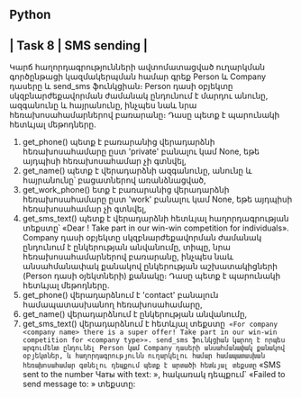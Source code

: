 Python
------
| Task 8 | SMS sending |
--------

Կարճ հաղորդագրությունների ավտոմատացված ուղարկման գործընթացի կազմակերպման համար գրեք Person և Company դասերը և send_sms ֆունկցիան։
Person դասի օբյեկտը սկզբնարժեքավորման ժամանակ ընդունում է մարդու անունը, ազգանունը և հայրանունը, ինչպես նաև նրա հեռախոսահամարներով բառարանը։
Դասը պետք է պարունակի հետևյալ մեթոդները․
1. get_phone() պետք է բառարանից վերադարձնի հեռախոսահամարը ըստ 'private' բանալու կամ
None, եթե այդպիսի հեռախոսահամար չի գտնվել,
2. get_name() պետք է վերադարձնի ազգանունը, անունը և հայրանունը՝ բացատներով
առանձնացված,
3. get_work_phone() ետք է բառարանից վերադարձնի հեռախոսահամարը ըստ 'work' բանալու կամ
None, եթե այդպիսի հեռախոսահամար չի գտնվել,
4. get_sms_text() պետք է վերադարձնի հետևյալ հաղորդագրության տեքստը՝ «Dear <name> <middle name>! Take part in our win-win competition for individuals».
Company դասի օբյեկտը սկզբնարժեքավորման ժամանակ ընդունում է ընկերության անվանումը, տիպը, նրա հեռախոսահամարներով բառարանը, ինչպես նաև անսահմանափակ քանակով ընկերության
աշխատակիցների (Person դասի օյեկտների) քանակը։
Դասը պետք է պարունակի հետևյալ մեթոդները․
1. get_phone() վերադարձնում է 'contact' բանալուն համապատասխանող հեռախոսահամարը,
2. get_name() վերադարձնում է ընկերության անվանումը,
3. get_sms_text() վերադարձնում է հետևյալ տեքստը` «For company <company name> there is a super offer! Take part in our win-win competition for <company type>».
send_sms ֆունկցիան կարող է որպես արգումենտ ընդունել Person կամ Company դասերի
անսահմանափակ քանակով օբյեկտներ, և հաղորդագրությունն ուղարկելու համար համապատասխան
հեռախոսահամար գտնելու դեպքում պետք է արտածի հետևյալ տեքստը` «SMS sent to the number Чаты
<number> with text: <SMS text>», հակառակ դեպքում` «Failed to send message to: <name of person or company name>» տեքստը:
